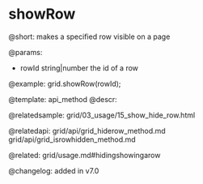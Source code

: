 showRow
=============

@short: makes a specified row visible on a page


@params:
- rowId	    string|number   the id of a row




@example:
grid.showRow(rowId);


@template: api_method
@descr:


@relatedsample: grid/03_usage/15_show_hide_row.html

@relatedapi: 
grid/api/grid_hiderow_method.md
grid/api/grid_isrowhidden_method.md

@related: grid/usage.md#hidingshowingarow

@changelog:
added in v7.0

